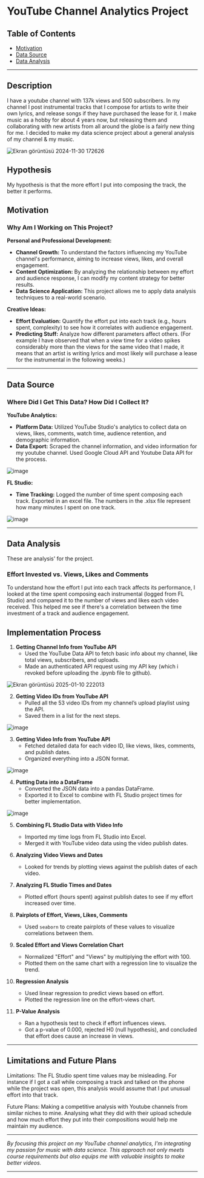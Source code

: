 # **YouTube Channel Analytics Project**

## **Table of Contents**

- [Motivation](#motivation)
- [Data Source](#data-source)
- [Data Analysis](#data-analysis)

---

## **Description**

I have a youtube channel with 137k views and 500 subscribers. In my channel I post instrumental tracks that I compose for artists to write their own lyrics, and release songs if they have purchased the lease for it. I make music as a hobby for about 4 years now, but releasing them and collaborating with new artists from all around the globe is a fairly new thing for me. I decided to make my data science project about a general analysis of my channel & my music.

![Ekran görüntüsü 2024-11-30 172626](https://github.com/user-attachments/assets/02af43a0-cc64-4279-82ec-4469a1f6752d)

## **Hypothesis**

My hypothesis is that the more effort I put into composing the track, the better it performs. 

## **Motivation**

### **Why Am I Working on This Project?**

**Personal and Professional Development:**

- **Channel Growth:** To understand the factors influencing my YouTube channel's performance, aiming to increase views, likes, and overall engagement.
- **Content Optimization:** By analyzing the relationship between my effort and audience response, I can modify my content strategy for better results.
- **Data Science Application:** This project allows me to apply data analysis techniques to a real-world scenario.

**Creative Ideas:**

- **Effort Evaluation:** Quantify the effort put into each track (e.g., hours spent, complexity) to see how it correlates with audience engagement.
- **Predicting Stuff:** Analyze how different parameters affect others. (For example I have observed that when a view time for a video spikes considerably more than the views for the same video that I made, it means that an artist is writing lyrics and most likely will purchase a lease for the instrumental in the following weeks.) 

---

## **Data Source**

### **Where Did I Get This Data? How Did I Collect It?**

**YouTube Analytics:**

- **Platform Data:** Utilized YouTube Studio's analytics to collect data on views, likes, comments, watch time, audience retention, and demographic information.
- **Data Export:** Scraped the channel information, and video information for my youtube channel. Used Google Cloud API and Youtube Data API for the process.

![image](https://github.com/user-attachments/assets/b4cb8f36-b985-4b25-a931-8d86247d0b06)

**FL Studio:**

- **Time Tracking:** Logged the number of time spent composing each track. Exported in an excel file. The numbers in the .xlsx file represent how many minutes I spent on one track.

![image](https://github.com/user-attachments/assets/ccdd8f07-0c8e-4889-9caa-71f07c24bb90)

---

## **Data Analysis**

These are analysis' for the project.

### **Effort Invested vs. Views, Likes and Comments**

To understand how the effort I put into each track affects its performance, I looked at the time spent composing each instrumental (logged from FL Studio) and compared it to the number of views and likes each video received. This helped me see if there's a correlation between the time investment of a track and audience engagement.

## **Implementation Process**

1. **Getting Channel Info from YouTube API**
   - Used the YouTube Data API to fetch basic info about my channel, like total views, subscribers, and uploads.
   - Made an authenticated API request using my API key (which i revoked before uploading the .ipynb file to github).
    
 ![Ekran görüntüsü 2025-01-10 222013](https://github.com/user-attachments/assets/0b2c9d59-c388-4b08-88c7-c5790bdbad81)

2. **Getting Video IDs from YouTube API**
   - Pulled all the 53 video IDs from my channel’s upload playlist using the API.
   - Saved them in a list for the next steps.

![image](https://github.com/user-attachments/assets/7994fcbb-8d62-4ec7-a5f3-a9baec77de43)

3. **Getting Video Info from YouTube API**
   - Fetched detailed data for each video ID, like views, likes, comments, and publish dates.
   - Organized everything into a JSON format.

![image](https://github.com/user-attachments/assets/006bab4c-176b-4ebc-b79f-4599a4d81174)

4. **Putting Data into a DataFrame**
   - Converted the JSON data into a pandas DataFrame.
   - Exported it to Excel to combine with FL Studio project times for better implementation.

![image](https://github.com/user-attachments/assets/e2a1f1a8-be82-4e3a-9fa1-308b664d1eb9)


5. **Combining FL Studio Data with Video Info**
   - Imported my time logs from FL Studio into Excel.
   - Merged it with YouTube video data using the video publish dates.

6. **Analyzing Video Views and Dates**
   - Looked for trends by plotting views against the publish dates of each video.

7. **Analyzing FL Studio Times and Dates**
   - Plotted effort (hours spent) against publish dates to see if my effort increased over time.

8. **Pairplots of Effort, Views, Likes, Comments**
   - Used `seaborn` to create pairplots of these values to visualize correlations between them.

9. **Scaled Effort and Views Correlation Chart**
   - Normalized "Effort" and "Views" by multiplying the effort with 100.
   - Plotted them on the same chart with a regression line to visualize the trend.

10. **Regression Analysis**
    - Used linear regression to predict views based on effort.
    - Plotted the regression line on the effort-views chart.

11. **P-Value Analysis**
    - Ran a hypothesis test to check if effort influences views.
    - Got a p-value of 0.000, rejected H0 (null hypothesis), and concluded that effort does cause an increase in views.

---

## **Limitations and Future Plans**

Limitations: The FL Studio spent time values may be misleading. For instance if I got a call while composing a track and talked on the phone while the project was open, this analysis would assume that I put unusual effort into that track.

Future Plans: Making a competitive analysis with Youtube channels from similar niches to mine. Analysing what they did with their upload schedule and how much effort they put into their compositions would help me maintain my audience.

---

*By focusing this project on my YouTube channel analytics, I'm integrating my passion for music with data science. This approach not only meets course requirements but also equips me with valuable insights to make better videos.*

---

